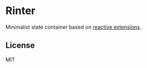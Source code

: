 # Rinter

Minimalist state container based on [reactive extensions].

## License
MIT

[reactive extensions]: https://github.com/ReactiveX/rxjs
